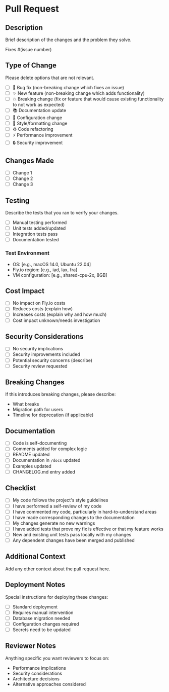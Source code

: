 # Pull Request

## Description
Brief description of the changes and the problem they solve.

Fixes #(issue number)

## Type of Change

Please delete options that are not relevant.

- [ ] 🐛 Bug fix (non-breaking change which fixes an issue)
- [ ] ✨ New feature (non-breaking change which adds functionality)
- [ ] 💥 Breaking change (fix or feature that would cause existing functionality to not work as expected)
- [ ] 📚 Documentation update
- [ ] 🔧 Configuration change
- [ ] 🎨 Style/formatting change
- [ ] ♻️ Code refactoring
- [ ] ⚡ Performance improvement
- [ ] 🔒 Security improvement

## Changes Made

- [ ] Change 1
- [ ] Change 2
- [ ] Change 3

## Testing

Describe the tests that you ran to verify your changes.

- [ ] Manual testing performed
- [ ] Unit tests added/updated
- [ ] Integration tests pass
- [ ] Documentation tested

### Test Environment

- OS: [e.g., macOS 14.0, Ubuntu 22.04]
- Fly.io region: [e.g., iad, lax, fra]
- VM configuration: [e.g., shared-cpu-2x, 8GB]

## Cost Impact

- [ ] No impact on Fly.io costs
- [ ] Reduces costs (explain how)
- [ ] Increases costs (explain why and how much)
- [ ] Cost impact unknown/needs investigation

## Security Considerations

- [ ] No security implications
- [ ] Security improvements included
- [ ] Potential security concerns (describe)
- [ ] Security review requested

## Breaking Changes

If this introduces breaking changes, please describe:

- What breaks
- Migration path for users
- Timeline for deprecation (if applicable)

## Documentation

- [ ] Code is self-documenting
- [ ] Comments added for complex logic
- [ ] README updated
- [ ] Documentation in `/docs` updated
- [ ] Examples updated
- [ ] CHANGELOG.md entry added

## Checklist

- [ ] My code follows the project's style guidelines
- [ ] I have performed a self-review of my code
- [ ] I have commented my code, particularly in hard-to-understand areas
- [ ] I have made corresponding changes to the documentation
- [ ] My changes generate no new warnings
- [ ] I have added tests that prove my fix is effective or that my feature works
- [ ] New and existing unit tests pass locally with my changes
- [ ] Any dependent changes have been merged and published

## Additional Context

Add any other context about the pull request here.

## Deployment Notes

Special instructions for deploying these changes:

- [ ] Standard deployment
- [ ] Requires manual intervention
- [ ] Database migration needed
- [ ] Configuration changes required
- [ ] Secrets need to be updated

## Reviewer Notes

Anything specific you want reviewers to focus on:

- Performance implications
- Security considerations
- Architecture decisions
- Alternative approaches considered
